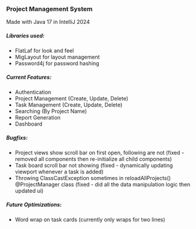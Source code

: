 ### Project Management System

Made with Java 17 in IntelliJ 2024

##### Libraries used:
- FlatLaf for look and feel
- MigLayout for layout management
- Password4j for password hashing

##### Current Features:
- Authentication
- Project Management (Create, Update, Delete)
- Task Management (Create, Update, Delete)
- Searching (By Project Name)
- Report Generation
- Dashboard

##### Bugfixs:
- Project views show scroll bar on first open, following are not (fixed - removed all components then re-initialize all child components)
- Task board scroll bar not showing (fixed - dynamically updating viewport whenever a task is added)
- Throwing ClassCastException sometimes in reloadAllProjects() @ProjectManager class (fixed - did all the data manipulation logic then updated ui)

##### Future Optimizations:
- Word wrap on task cards (currently only wraps for two lines)
